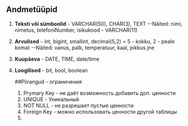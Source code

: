 ## Andmetüüpid
1. **Teksti või sümboolid** - VARCHAR(50), CHAR(3), TEXT
--Näited: nimi, nimetus, telefoniNumber, isikukood - VARCHAR(11)
2. **Arvulised** - int, bigint, smallint, decimal(5,2) = 5 - kokku, 2 - peale komat
--Näited: vanus, palk, temperatuur, kaal, pikkus jne
3. **Kuupäeva** - DATE, TIME, date/time
4. **Loogilised** - bit, bool, boolean

   ##Piirangud - ограничения
   1. Prymary Key - не даёт возможность добавить доп. ценности
   2. UNIQUE - Уникальный
   3. NOT NULL - не разрешает пустые ценности
   4. Foreign Key - можно использовать ценности другой таблицы
   5. 

